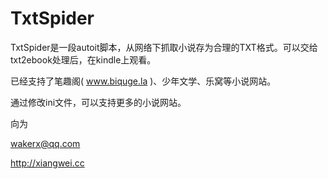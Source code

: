 # TxtSpider

TxtSpider是一段autoit脚本，从网络下抓取小说存为合理的TXT格式。可以交给txt2ebook处理后，在kindle上观看。

已经支持了笔趣阁( www.biquge.la )、少年文学、乐窝等小说网站。

通过修改ini文件，可以支持更多的小说网站。

向为 

wakerx@qq.com 

http://xiangwei.cc 



